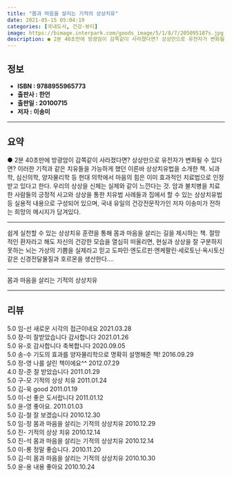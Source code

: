 ```yaml
---
title: "몸과 마음을 살리는 기적의 상상치유"
date: 2021-05-15 05:04:19
categories: [국내도서, 건강-뷰티]
image: https://bimage.interpark.com/goods_image/5/1/8/7/205095187s.jpg
description: ● 2분 40초만에 방광암이 감쪽같이 사라졌다면? 상상만으로 유전자가 변화될 수 있다면? 이러한 기적과 같은 치유들을 가능하게 했던 이른바 상상치유법을 소개한 책. 뇌과학, 심신의학, 양자물리학 등 현대 의학에서 마음의 힘은 이미 효과적인 치료법으로 인정받고 있다고 한다. 우리의 상상
---
```


## **정보**

- **ISBN : 9788955965773**
- **출판사 : 한언**
- **출판일 : 20100715**
- **저자 : 이송미**

------



## **요약**

●  2분 40초만에 방광암이 감쪽같이 사라졌다면? 상상만으로 유전자가 변화될 수 있다면? 이러한 기적과 같은 치유들을 가능하게 했던 이른바 상상치유법을 소개한 책. 뇌과학, 심신의학, 양자물리학 등 현대 의학에서 마음의 힘은 이미 효과적인 치료법으로 인정받고 있다고 한다. 우리의 상상을 신체는 실제와 같이 느낀다는 것. 암과 불치병을 치료한 사람들의 긍정적 사고와 상상을 통한 치유법 사례들과 집에서 할 수 있는 상상치유법 등 실용적 내용으로 구성되어 있으며, 국내 유일의 건강전문작가인 저자 이송미가 전하는 희망의 메시지가 담겨있다.

------

쉽게 실천할 수 있는 상상치유 훈련을 통해 몸과 마음을 살리는 길을 제시하는 책. 절망적인 환자라고 해도 자신의 건강한 모습을 열심히 떠올리면, 현실과 상상을 잘 구분하지 못하는 뇌는 가상의 기쁨을 실제라고 믿고 도파민·엔도르핀·엔케팔린·세로토닌·옥시토신 같은 신경전달물질과 호르몬을 생산한다.... 

------


몸과 마음을 살리는 기적의 상상치유 

------


## **리뷰** 

5.0 임-선 새로운 시각의 접근이네요 2021.03.28 <br/>5.0 장-미 잘받았습니다 감사합니다 2021.01.26 <br/>5.0 유-호 감사합니다 축복합니다 2020.09.05 <br/>5.0 송-수 기도의 효과를 양자물리학으로 명확히 설명해준 책! 2016.09.29 <br/>5.0 정-영 나를 살린 책이에요^^ 2012.07.29 <br/>4.0 장-준 잘 받았습니다 2011.01.29 <br/>5.0 구-모 기적의 상상 치유 2011.01.24 <br/>5.0 김-욱 good 2011.01.19 <br/>5.0 이-선 좋은 도서랍니다 2011.01.12 <br/>5.0 윤-영 좋아요. 2011.01.03 <br/>5.0 김-철 잘 보겠습니다 2010.12.30 <br/>5.0 임-정 몸과 마음을 살리는 기적의 상상치유 2010.12.29 <br/>5.0 진- 기적의 상상 치유 2010.12.14 <br/>5.0 진-석   몸과 마음을 살리는 기적의 상상치유  2010.12.14 <br/>5.0 이-롱 정말 좋습니다. 2010.11.20 <br/>5.0 김-미 몸과 마음을 살리는 기적의 상상치유 2010.10.30 <br/>5.0 윤-용 내용 좋아요 2010.10.24 <br/>